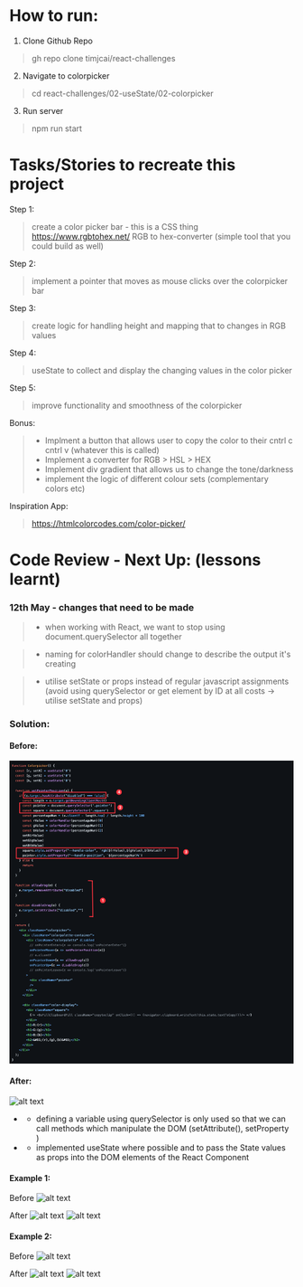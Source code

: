 # How to run:
1. Clone Github Repo
> gh repo clone timjcai/react-challenges

2. Navigate to colorpicker
> cd react-challenges/02-useState/02-colorpicker

3. Run server
> npm run start

# Tasks/Stories to recreate this project
Step 1:
> create a color picker bar - this is a CSS thing
https://www.rgbtohex.net/
RGB to hex-converter (simple tool that you could build as well)

Step 2:
> implement a pointer that moves as mouse clicks over the colorpicker bar

Step 3:
> create logic for handling height and mapping that to changes in RGB values

Step 4:
> useState to collect and display the changing values in the color picker

Step 5:
> improve functionality and smoothness of the colorpicker

Bonus:
> - Implment a button that allows user to copy the color to their cntrl c cntrl v (whatever this is called)
> - Implement a converter for RGB > HSL > HEX
> - Implement div gradient that allows us to change the tone/darkness
> - implement the logic of different colour sets (complementary colors etc)

Inspiration App:
> https://htmlcolorcodes.com/color-picker/


# Code Review - Next Up: (lessons learnt)
### 12th May - changes that need to be made
> - when working with React, we want to stop using document.querySelector all together

> - naming for colorHandler should change to describe the output it's creating

> - utilise setState or props instead of regular javascript assignments (avoid using querySelector or get element by ID at all costs -> utilise setState and props)

### Solution:
#### Before:
![alt text](02-useState/02-colorpicker/learnings/pre-changes.png)

#### After:
![alt text](https://github.com/timjcai/react-challenges/tree/main/02-useState/02-colorpicker/learnings/new-changes.png)
* - defining a variable using querySelector is only used so that we can call methods which manipulate the DOM (setAttribute(), setProperty )

* - implemented useState where possible and to pass the State values as props into the DOM elements of the React Component

#### Example 1:
Before
![alt text](https://github.com/timjcai/react-challenges/tree/main/02-useState/02-colorpicker/learnings/olddragfunctionality.png)

After
![alt text](https://github.com/timjcai/react-challenges/tree/main/02-useState/02-colorpicker/learnings/newDrag.png)
![alt text](https://github.com/timjcai/react-challenges/tree/main/02-useState/02-colorpicker/learnings/newstate.png)


#### Example 2:
Before
![alt text](https://github.com/timjcai/react-challenges/tree/main/02-useState/02-colorpicker/learnings/oldfunctionality.png)

After
![alt text](https://github.com/timjcai/react-challenges/tree/main/02-useState/02-colorpicker/learnings/pointer-props.png)
![alt text](https://github.com/timjcai/react-challenges/tree/main/02-useState/02-colorpicker/learnings/square-props.png)
